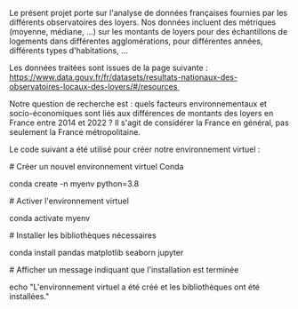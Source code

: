 ﻿Le présent projet porte sur l'analyse de données françaises fournies par les différents observatoires des loyers. Nos données incluent des métriques (moyenne, médiane, ...) sur les montants de loyers pour des échantillons de logements dans différentes agglomérations, pour différentes années, différents types d'habitations, ...

Les données traitées sont issues de la page suivante : https://www.data.gouv.fr/fr/datasets/resultats-nationaux-des-observatoires-locaux-des-loyers/#/resources 

Notre question de recherche est : quels facteurs environnementaux et socio-économiques sont liés aux différences de montants des loyers en France entre 2014 et 2022 ? Il s'agit de considérer la France en général, pas seulement la France métropolitaine.

Le code suivant a été utilisé pour créer notre environnement virtuel :

\# Créer un nouvel environnement virtuel Conda

conda create -n myenv python=3.8

\# Activer l'environnement virtuel

conda activate myenv

\# Installer les bibliothèques nécessaires

conda install pandas matplotlib seaborn jupyter

\# Afficher un message indiquant que l'installation est terminée

echo "L'environnement virtuel a été créé et les bibliothèques ont été installées."

